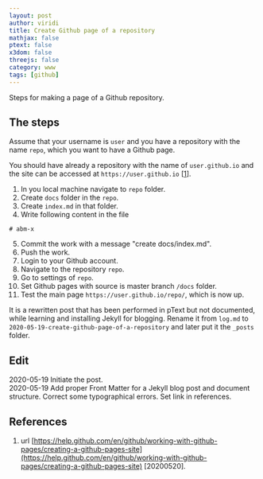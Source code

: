```yaml
---
layout: post
author: viridi
title: Create Github page of a repository
mathjax: false
ptext: false
x3dom: false
threejs: false
category: www
tags: [github]
---
```

Steps for making a page of a Github repository.

## The steps
Assume that your username is `user` and you have a repository with the name `repo`, which you want to have a Github page.

You should have already a repository with the name of `user.github.io` and the site can be accessed at `https://user.github.io` [[1](#ref1)].

1. In you local machine navigate to `repo` folder.
2. Create `docs` folder in the `repo`.
3. Create `index.md` in that folder.
4. Write following content in the file
```
# abm-x
```
5. Commit the work with a message "create docs/index.md".
6. Push the work.
7. Login to your Github account.
8. Navigate to the repository `repo`.
9. Go to settings of `repo`.
10. Set Github pages with source is master branch `/docs` folder.
11. Test the main page `https://user.github.io/repo/`, which is now up.

It is a rewritten post that has been performed in pText but not documented, while learning and installing Jekyll for blogging. Rename it from `log.md` to `2020-05-19-create-github-page-of-a-repository` and later put it the `_posts` folder.

## Edit
2020-05-19 Initiate the post.<br />
2020-05-19 Add proper Front Matter for a Jekyll blog post and document structure. Correct some typographical errors. Set link in references.

## References
1. <a name="ref1"></a> url [https://help.github.com/en/github/working-with-github-pages/creating-a-github-pages-site](https://help.github.com/en/github/working-with-github-pages/creating-a-github-pages-site) [20200520].